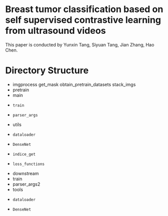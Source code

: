 # Breast tumor classification based on self supervised contrastive learning from ultrasound videos

This paper is conducted by Yunxin Tang, Siyuan Tang, Jian Zhang, Hao Chen.<br>

# Directory Structure
* imgprocess
  get_mask
  obtain_pretrain_datasets
  stack_imgs
* pretrain
*   main
*     train
*     parser_args
*   utils
*     dataloader
*     DenseNet
*     indice_get
*     loss_functions
* downstream
*   train
*   parser_args2
*   tools
*     dataloader
*     DenseNet
 


